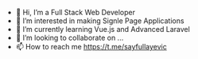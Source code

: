 - 👋 Hi, I’m a Full Stack Web Developer
- 👀 I’m interested in making Signle Page Applications
- 🌱 I’m currently learning Vue.js and Advanced Laravel
- 💞️ I’m looking to collaborate on ...
- 📫 How to reach me https://t.me/sayfullayevic
